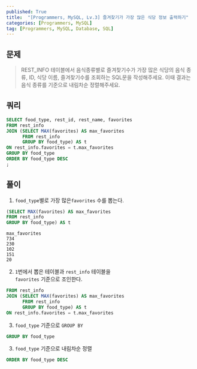 ```yaml
---
published: True
title:  "[Programmers, MySQL, Lv.3] 즐겨찾기가 가장 많은 식당 정보 출력하기"
categories: [Programmers, MySQL]
tag: [Programmers, MySQL, Database, SQL]
---
```


## 문제

> REST_INFO 테이블에서 음식종류별로 즐겨찾기수가 가장 많은 식당의 음식 종류, ID, 식당 이름, 즐겨찾기수를 조회하는 SQL문을 작성해주세요. 이때 결과는 음식 종류를 기준으로 내림차순 정렬해주세요.

## 쿼리

```sql
SELECT food_type, rest_id, rest_name, favorites
FROM rest_info
JOIN (SELECT MAX(favorites) AS max_favorites
      FROM rest_info
      GROUP BY food_type) AS t
ON rest_info.favorites = t.max_favorites
GROUP BY food_type
ORDER BY food_type DESC
;
```

## 풀이

1. ```food_type```별로 가장 많은```favorites``` 수를 뽑는다.  
```sql
(SELECT MAX(favorites) AS max_favorites
FROM rest_info
GROUP BY food_type) AS t
```

```
max_favorites
734
230
102
151
20
```

2. ```1```번에서 뽑은 테이블과 ```rest_info``` 테이블을  
```favorites``` 기준으로 조인한다.
```sql
FROM rest_info
JOIN (SELECT MAX(favorites) AS max_favorites
      FROM rest_info
      GROUP BY food_type) AS t
ON rest_info.favorites = t.max_favorites
```

3. ```food_type``` 기준으로 ```GROUP BY```  
```sql
GROUP BY food_type
```

3. ```food_type``` 기준으로 내림차순 정렬  
```sql
ORDER BY food_type DESC
```